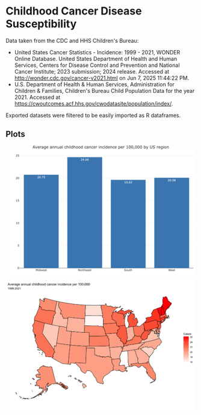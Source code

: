 # Childhood Cancer Disease Susceptibility

Data taken from the CDC and HHS Children's Bureau:
- United States Cancer Statistics - Incidence: 1999 - 2021, WONDER Online Database. United States Department of Health and Human Services, Centers for Disease Control and Prevention and National Cancer Institute; 2023 submission; 2024 release. Accessed at http://wonder.cdc.gov/cancer-v2021.html on Jun 7, 2025 11:44:22 PM.
- U.S. Department of Health & Human Services, Administration for Children & Families, Children's Bureau Child Population Data for the year 2021. Accessed at https://cwoutcomes.acf.hhs.gov/cwodatasite/population/index/.

Exported datasets were filtered to be easily imported as R dataframes.

## Plots
![Childhood Cancer Incidence by Region](./plots/bar-graph.png)
![Childhood Cancer Incidence by State](./plots/map.png)

